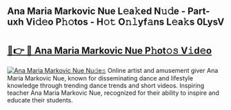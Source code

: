 ## Ana Maria Markovic Nue L𝚎a𝚔ed N𝚞𝚍e - Part-uxh Vi𝚍𝚎o P𝚑𝚘tos - H𝚘𝚝 O𝚗𝚕yf𝚊ns L𝚎a𝚔s 0LysV

# <h2><a href="http://kf13rqw.oniu.top/?m=Ana+Maria+Markovic+Nue">🔗👉 🔴 Ana Maria Markovic Nue P𝚑ot𝚘𝚜 V𝚒d𝚎o</a></h2>

[![Ana Maria Markovic Nue Nu𝚍e𝚜](https://i.imgur.com/0qMVB7G.gif)](http://kf13rqw.oniu.top/?m=Ana+Maria+Markovic+Nue)
Online artist and amusement giver Ana Maria Markovic Nue, known for disseminating dance and lifestyle knowledge through trending dance trends and short videos. Inspiring teacher Ana Maria Markovic Nue, recognized for their ability to inspire and educate their students.  
